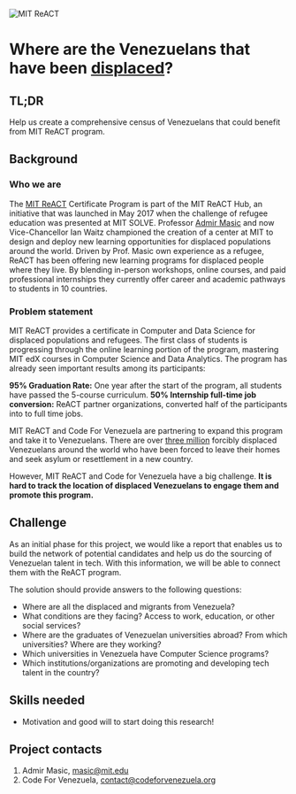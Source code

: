 ![MIT ReACT](https://raw.githubusercontent.com/code-for-venezuela/2019-april-codeathon/master/assets/mit_react.png) 
# Where are the Venezuelans that have been [displaced](https://www.who.int/environmental_health_emergencies/displaced_people/en/)? 

## TL;DR

Help us create a comprehensive census of Venezuelans that could benefit from MIT ReACT program.

## Background

### Who we are

The [MIT ReACT](https://react.mit.edu/) Certificate Program is part of the MIT ReACT Hub, an initiative that was launched in May 2017 when the challenge of refugee education was presented at MIT SOLVE. Professor [Admir Masic](https://cee.mit.edu/people_individual/admir-masic/) and now Vice-Chancellor Ian Waitz championed the creation of a center at MIT to design and deploy new learning opportunities for displaced populations around the world. Driven by Prof. Masic own experience as a refugee, ReACT has been offering new learning programs for displaced people where they live. By blending in-person workshops, online courses, and paid professional internships they currently offer career and academic pathways to students in 10 countries. 

### Problem statement

MIT ReACT provides a certificate in Computer and Data Science for displaced populations and refugees. The first class of students is progressing through the online learning portion of the program, mastering MIT edX courses in Computer Science and Data Analytics. The program has already seen important results among its participants:

**95% Graduation Rate:**  One year after the start of the program, all students have passed the 5-course curriculum. 
**50% Internship full-time job conversion:** ReACT partner organizations, converted half of the participants into to full time jobs.

MIT ReACT and Code For Venezuela are partnering to expand this program and take it to Venezuelans. There are over [three million](https://www.unhcr.org/news/press/2018/11/5be4192b4/number-refugees-migrants-venezuela-reaches-3-million.html) forcibly displaced Venezuelans around the world who have been forced to leave their homes  and seek asylum or resettlement in a new country. 

However, MIT ReACT and Code for Venezuela have a big challenge. **It is hard to track the location of displaced Venezuelans to  engage them and promote this program.**

## Challenge

As an initial phase for this project, we would like a report that enables us to build the network of potential candidates and help us do the sourcing of Venezuelan talent in tech. With this information, we will be able to connect them with the ReACT program. 

The solution should provide answers to the following questions:
* Where are all the displaced and migrants from Venezuela? 
* What conditions are they facing? Access to work, education, or other social services?
* Where are the graduates of Venezuelan universities abroad? From which universities? Where are they working? 
* Which universities in Venezuela have Computer Science programs? 
* Which institutions/organizations are promoting and developing tech talent in the country?

## Skills needed

- Motivation and good will to start doing this research! 

## Project contacts

1. Admir Masic, masic@mit.edu
2. Code For Venezuela, contact@codeforvenezuela.org
